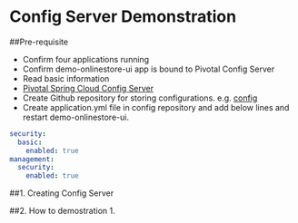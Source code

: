 # Config Server Demonstration

##Pre-requisite
 * Confirm four applications running
 * Confirm demo-onlinestore-ui app is bound to Pivotal Config Server
 * Read basic information
  * [Pivotal Spring Cloud Config Server](http://docs.pivotal.io/spring-cloud-services/config-server/)
 * Create Github repository for storing configurations. e.g. [config](https://github.com/tkaburagi1214/config)
 * Create application.yml file in config repository and add below lines and restart demo-onlinestore-ui.

```yml
security:
  basic:
    enabled: true
management:
  security:
    enabled: true
```
 
##1. Creating Config Server


##2. How to demostration
1. 
